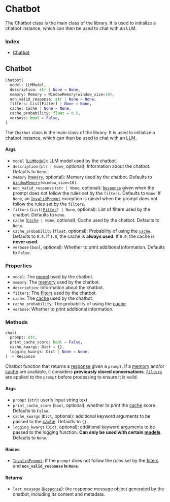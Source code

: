 # Chatbot

The Chatbot class is the main class of the library. It is used to initialize a chatbot instance, which can then be used to chat with an LLM.

### Index

- [Chatbot](#chatbot-1)

## Chatbot

```python
Chatbot(
  model: LLMModel,
  description: str | None = None,
  memory: Memory = WindowMemory(window_size=10),
  non_valid_response: str | None = None,
  filters: List[Filter] | None = None,
  cache: Cache | None = None,
  cache_probability: float = 0.5,
  verbose: bool = False,
)
```

The `Chatbot` class is the main class of the library. It is used to initialize a chatbot instance, which can then be used to chat with an [LLM](../models.md).

#### Args

- `model` ([`LLMModel`](../models.md)): LLM model used by the chatbot.
- `description` (`str | None`, optional): Information about the chatbot. Defaults to `None`.
- `memory` ([`Memory`](../memory.md), optional): Memory used by the chatbot. Defaults to [`WindowMemory`](../memory.md)`(window_size=10)`.
- `non_valid_response` (`str | None`, optional): [`Response`]() given when the prompt does not follow the rules set by the `filters`. Defaults to `None`. If `None`, an [`InvalidPrompt`]() exception is raised when the prompt does not follow the rules set by the `filters`.
- `filters` (`List[`[`Filter`]()`] | None`, optional): List of filters used by the chatbot. Defaults to `None`.
- `cache` ([`Cache`](../cache.md)` | None`, optional): Cache used by the chatbot. Defaults to `None`.
- `cache_probability` (`float`, optional): Probability of using the [`cache`](../cache.md). Defaults to `0.5`. If `1.0`, the cache is **always used**. If `0.0`, the cache is **never used**.
- `verbose` (`bool`, optional): Whether to print additional information. Defaults to `False`.

### Properties

- `model`: The [model](../models.md) used by the chatbot.
- `memory`: The [memory](../memory.md) used by the chatbot.
- `description`: Information about the chatbot.
- `filters`: The [filters]() used by the chatbot.
- `cache`: The [cache](../cache.md) used by the chatbot.
- `cache_probability`: The probability of using the [cache](../cache.md).
- `verbose`: Whether to print additional information.

### Methods

```python
chat(
  prompt: str,
  print_cache_score: bool = False,
  cache_kwargs: Dict = {},
  logging_kwargs: Dict | None = None,
) -> Response
```

Chatbot function that returns a [response]() given a `prompt`. If a [memory](../memory.md) and/or [cache](../cache.md) are available, it considers **previously stored conversations**. [`Filters`]() are applied to the `prompt` before processing to ensure it is valid.

#### Args

- `prompt` (`str`): user's input string text
- `print_cache_score` (`bool`, optional): whether to print the [cache](../cache.md) score. Defaults to `False`.
- `cache_kwargs` (`Dict`, optional): additional keyword arguments to be passed to the [cache](../cache.md). Defaults to `{}`.
- `logging_kwargs` (`Dict`, optional): additional keyword arguments to be passed to the logging function. **Can only be used with certain [models](../models.md)**. Defaults to `None`.

#### Raises

- [`InvalidPrompt`](): If the `prompt` does not follow the rules set by the [filters]() and **`non_valid_response` is `None`**.

#### Returns

- `last_message` ([`Response`]()): the response message object generated by the chatbot, including its content and metadata.
